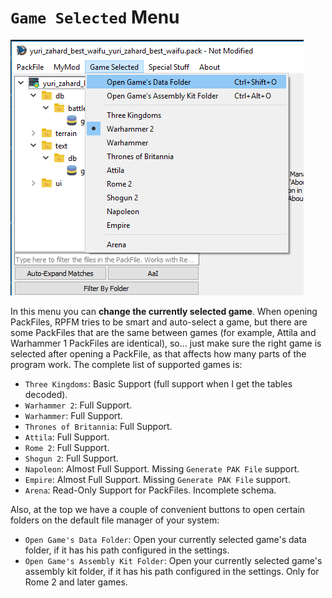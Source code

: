 # `Game Selected` Menu

![I'm a man of many games...](./images/image9.png)

In this menu you can **change the currently selected game**. When opening PackFiles, RPFM tries to be smart and auto-select a game, but there are some PackFiles that are the same between games (for example, Attila and Warhammer 1 PackFiles are identical), so... just make sure the right game is selected after opening a PackFile, as that affects how many parts of the program work. The complete list of supported games is:
- `Three Kingdoms`: Basic Support (full support when I get the tables decoded). 
- `Warhammer 2`: Full Support. 
- `Warhammer`: Full Support. 
- `Thrones of Britannia`: Full Support. 
- `Attila`: Full Support. 
- `Rome 2`: Full Support. 
- `Shogun 2`: Full Support. 
- `Napoleon`: Almost Full Support. Missing `Generate PAK File` support. 
- `Empire`: Almost Full Support. Missing `Generate PAK File` support.
- `Arena`: Read-Only Support for PackFiles. Incomplete schema. 

Also, at the top we have a couple of convenient buttons to open certain folders on the default file manager of your system:
- `Open Game's Data Folder`: Open your currently selected game's data folder, if it has his path configured in the settings.
- `Open Game's Assembly Kit Folder`: Open your currently selected game's assembly kit folder, if it has his path configured in the settings. Only for Rome 2 and later games.